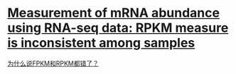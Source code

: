# [Measurement of mRNA abundance using RNA-seq data: RPKM measure is inconsistent among samples](https://link.springer.com/article/10.1007%2Fs12064-012-0162-3)

[为什么说FPKM和RPKM都错了？](https://www.jianshu.com/p/35e861b76486)
